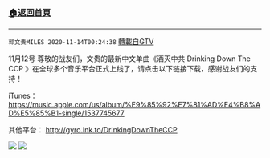 ﻿###  [:house:返回首頁](https://github.com/ourhimalayas/txt)
---

`郭文贵MILES 2020-11-14T00:24:38` [轉載自GTV](https://gtv.org/web/#/UserInfo/5e596957357cc612d35a8044)

11月12号 尊敬的战友们，文贵的最新中文单曲《酒灭中共 Drinking Down The CCP 》在全球多个音乐平台正式上线了，请点击以下链接下载，感谢战友们的支持！

iTunes：
https://music.apple.com/us/album/%E9%85%92%E7%81%AD%E4%B8%AD%E5%85%B1-single/1537745677

其他平台：
http://gyro.lnk.to/DrinkingDownTheCCP

![](https://filegroup.gtv.org/cdn-cgi/image/width=600/https://filegroup.gtv.org/group4/default/20201114/00/24/0/01acb99fb09395c5170d3334c3bfbe35.jpg)
![](https://filegroup.gtv.org/cdn-cgi/image/width=600/https://filegroup.gtv.org/group4/default/20201114/00/24/0/5f0fd3cd03395ba23d1a66f6b08554ad.jpg)
